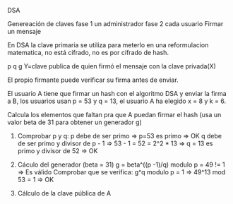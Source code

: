 DSA 

Genereación de claves
	fase 1 un administrador 
	fase 2 cada usuario
Firmar un mensaje

En DSA la clave primaria se utiliza para meterlo en una reformulacion matematica, no está cifrado, no es por cifrado de hash.


p q g Y=clave publica de quien firmó el mensaje con la clave privada(X)

El propio firmante puede verificar su firma antes de enviar.

El usuario A tiene que firmar un hash con el algoritmo DSA y enviar la firma a B, los usuarios usan p = 53 y q = 13, el usuario A ha elegido x = 8 y k = 6.

Calcula los elementos que faltan pra que A puedan firmar el hash (usa un valor beta de 31 para obtener un generador g)

1. Comprobar p y q:
	p debe de ser primo  => p=53 es primo => OK
	q debe de ser primo y divisor de p - 1 => 53 - 1 = 52 = 2^2 * 13 => q = 13 es primo y divisor de 52 => OK

2. Cáculo del generador (beta = 31)
	g = beta^((p -1)/q) modulo p = 49 != 1 => Es válido
	Comprobar que se verifica: g^q modulo p = 1 => 49^13 mod 53 = 1 => OK

3. Cálculo de la clave pública de A
